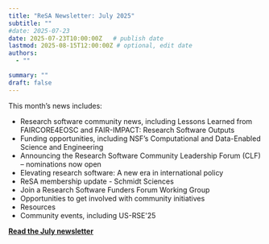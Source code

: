 ```yaml
---
title: "ReSA Newsletter: July 2025"
subtitle: ""
#date: 2025-07-23
date: 2025-07-23T10:00:00Z   # publish date
lastmod: 2025-08-15T12:00:00Z # optional, edit date
authors:
  - ""

summary: ""
draft: false
---
```


This month’s news includes:

* Research software community news, including Lessons Learned from FAIRCORE4EOSC and FAIR-IMPACT: Research Software Outputs
* Funding opportunities, including NSF’s Computational and Data-Enabled Science and Engineering
* Announcing the Research Software Community Leadership Forum (CLF) – nominations now open
* Elevating research software: A new era in international policy
* ReSA membership update - Schmidt Sciences 
* Join a Research Software Funders Forum Working Group
* Opportunities to get involved with community initiatives
* Resources
* Community events, including US-RSE'25

**[Read the July newsletter](https://preview.mailerlite.io/preview/778129/emails/160562416771401098)**
